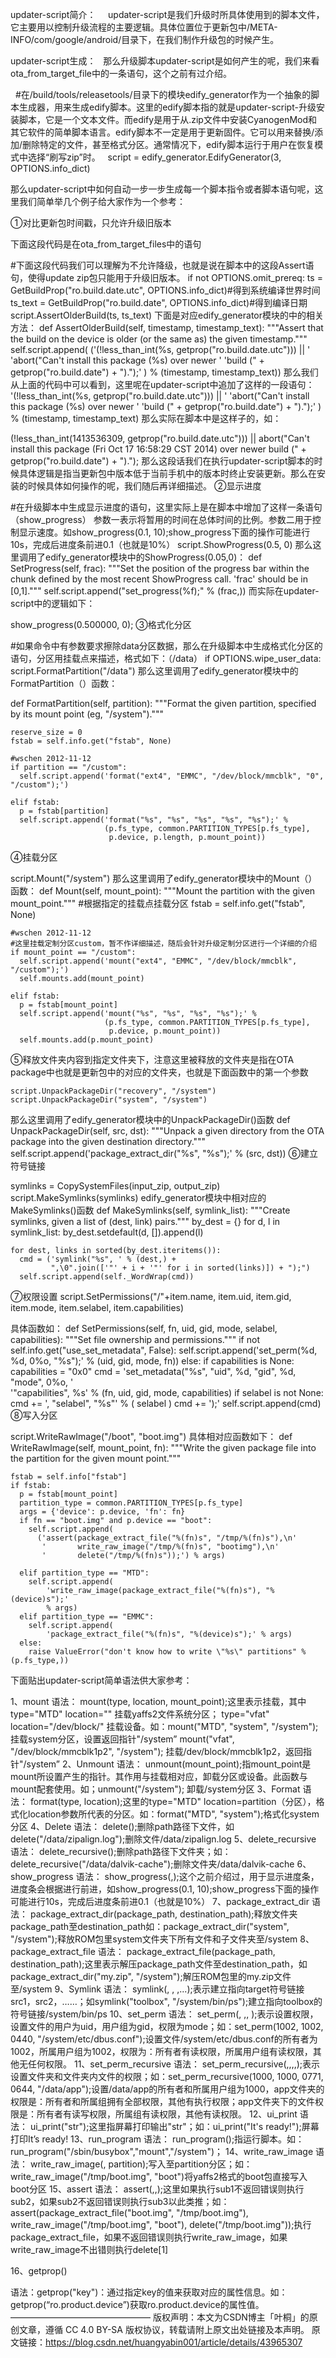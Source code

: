 updater-script简介：
    updater-script是我们升级时所具体使用到的脚本文件，它主要用以控制升级流程的主要逻辑。具体位置位于更新包中/META-INFO/com/google/android/目录下，在我们制作升级包的时候产生。

updater-script生成：
  那么升级脚本updater-script是如何产生的呢，我们来看ota_from_target_file中的一条语句，这个之前有过介绍。

  #在/build/tools/releasetools/目录下的模块edify_generator作为一个抽象的脚本生成器，用来生成edify脚本。这里的edify脚本指的就是updater-script-升级安装脚本，它是一个文本文件。而edify是用于从.zip文件中安装CyanogenMod和其它软件的简单脚本语言。edify脚本不一定是用于更新固件。它可以用来替换/添加/删除特定的文件，甚至格式分区。通常情况下，edify脚本运行于用户在恢复模式中选择“刷写zip”时。
  script = edify_generator.EdifyGenerator(3, OPTIONS.info_dict)

那么updater-script中如何自动一步一步生成每一个脚本指令或者脚本语句呢，这里我们简单举几个例子给大家作为一个参考：

①对比更新包时间戳，只允许升级旧版本

下面这段代码是在ota_from_target_files中的语句

  #下面这段代码我们可以理解为不允许降级，也就是说在脚本中的这段Assert语句，使得update zip包只能用于升级旧版本。
  if not OPTIONS.omit_prereq:
    ts = GetBuildProp("ro.build.date.utc", OPTIONS.info_dict)#得到系统编译世界时间
    ts_text = GetBuildProp("ro.build.date", OPTIONS.info_dict)#得到编译日期
    script.AssertOlderBuild(ts, ts_text)
下面是对应edify_generator模块的中的相关方法：
  def AssertOlderBuild(self, timestamp, timestamp_text):
    """Assert that the build on the device is older (or the same as)
    the given timestamp."""
    self.script.append(
        ('(!less_than_int(%s, getprop("ro.build.date.utc"))) || '
         'abort("Can\'t install this package (%s) over newer '
         'build (" + getprop("ro.build.date") + ").");'
         ) % (timestamp, timestamp_text))
那么我们从上面的代码中可以看到，这里呢在updater-script中追加了这样的一段语句：
'(!less_than_int(%s, getprop("ro.build.date.utc"))) || '
         'abort("Can\'t install this package (%s) over newer '
         'build (" + getprop("ro.build.date") + ").");'
         ) % (timestamp, timestamp_text)
那么实际在脚本中是这样子的，如：

(!less_than_int(1413536309, getprop("ro.build.date.utc"))) || abort("Can't install this package (Fri Oct 17 16:58:29 CST 2014) over newer build (" + getprop("ro.build.date") + ").");
那么这段话我们在执行updater-script脚本的时候具体逻辑是指当更新包中版本低于当前手机中的版本时终止安装更新。那么在安装的时候具体如何操作的呢，我们随后再详细描述。
②显示进度

  #在升级脚本中生成显示进度的语句，这里实际上是在脚本中增加了这样一条语句（show_progress） 参数一表示将暂用的时间在总体时间的比例。参数二用于控制显示速度。如show_progress(0.1, 10);show_progress下面的操作可能进行10s，完成后进度条前进0.1（也就是10%）
  script.ShowProgress(0.5, 0)
那么这里调用了edify_generator模块中的ShowProgress(0.05,0)：
 def SetProgress(self, frac):
    """Set the position of the progress bar within the chunk defined
    by the most recent ShowProgress call.  'frac' should be in
    [0,1]."""
    self.script.append("set_progress(%f);" % (frac,))
而实际在updater-script中的逻辑如下：

show_progress(0.500000, 0);
③格式化分区

  #如果命令中有参数要求擦除data分区数据，那么在升级脚本中生成格式化分区的语句，分区用挂载点来描述，格式如下：（/data）
  if OPTIONS.wipe_user_data:
    script.FormatPartition("/data")
那么这里调用了edify_generator模块中的FormatPartition（）函数：

  def FormatPartition(self, partition):
    """Format the given partition, specified by its mount point (eg,
    "/system")."""
 
    reserve_size = 0
    fstab = self.info.get("fstab", None)
 
    #wschen 2012-11-12 
    if partition == "/custom":
      self.script.append('format("ext4", "EMMC", "/dev/block/mmcblk", "0", "/custom");')
 
    elif fstab:
      p = fstab[partition]
      self.script.append('format("%s", "%s", "%s", "%s", "%s");' %
                         (p.fs_type, common.PARTITION_TYPES[p.fs_type],
                          p.device, p.length, p.mount_point))
④挂载分区

script.Mount("/system")
那么这里调用了edify_generator模块中的Mount（）函数：
  def Mount(self, mount_point):
    """Mount the partition with the given mount_point."""
	#根据指定的挂载点挂载分区
    fstab = self.info.get("fstab", None)
 
    #wschen 2012-11-12 
	#这里挂载定制分区custom，暂不作详细描述，随后会针对升级定制分区进行一个详细的介绍
    if mount_point == "/custom":
      self.script.append('mount("ext4", "EMMC", "/dev/block/mmcblk", "/custom");')
      self.mounts.add(mount_point)
 
    elif fstab:
      p = fstab[mount_point]
      self.script.append('mount("%s", "%s", "%s", "%s");' %
                         (p.fs_type, common.PARTITION_TYPES[p.fs_type],
                          p.device, p.mount_point))
      self.mounts.add(p.mount_point)
⑤释放文件夹内容到指定文件夹下，注意这里被释放的文件夹是指在OTA package中也就是更新包中的对应的文件夹，也就是下面函数中的第一个参数

    script.UnpackPackageDir("recovery", "/system")
    script.UnpackPackageDir("system", "/system")
那么这里调用了edify_generator模块中的UnpackPackageDir()函数
  def UnpackPackageDir(self, src, dst):
    """Unpack a given directory from the OTA package into the given
    destination directory."""
    self.script.append('package_extract_dir("%s", "%s");' % (src, dst))
⑥建立符号链接

symlinks = CopySystemFiles(input_zip, output_zip)
    script.MakeSymlinks(symlinks)
edify_generator模块中相对应的MakeSymlinks()函数
  def MakeSymlinks(self, symlink_list):
    """Create symlinks, given a list of (dest, link) pairs."""
    by_dest = {}
    for d, l in symlink_list:
      by_dest.setdefault(d, []).append(l)
 
    for dest, links in sorted(by_dest.iteritems()):
      cmd = ('symlink("%s", ' % (dest,) +
             ",\0".join(['"' + i + '"' for i in sorted(links)]) + ");")
      self.script.append(self._WordWrap(cmd))

⑦权限设置
          script.SetPermissions("/"+item.name, item.uid, item.gid,
                                item.mode, item.selabel, item.capabilities)

具体函数如：
  def SetPermissions(self, fn, uid, gid, mode, selabel, capabilities):
    """Set file ownership and permissions."""
    if not self.info.get("use_set_metadata", False):
      self.script.append('set_perm(%d, %d, 0%o, "%s");' % (uid, gid, mode, fn))
    else:
      if capabilities is None: capabilities = "0x0"
      cmd = 'set_metadata("%s", "uid", %d, "gid", %d, "mode", 0%o, ' \
          '"capabilities", %s' % (fn, uid, gid, mode, capabilities)
      if selabel is not None:
        cmd += ', "selabel", "%s"' % ( selabel )
      cmd += ');'
      self.script.append(cmd)
⑧写入分区

  script.WriteRawImage("/boot", "boot.img")
具体相对应函数如下：
  def WriteRawImage(self, mount_point, fn):
    """Write the given package file into the partition for the given
    mount point."""
 
    fstab = self.info["fstab"]
    if fstab:
      p = fstab[mount_point]
      partition_type = common.PARTITION_TYPES[p.fs_type]
      args = {'device': p.device, 'fn': fn}
      if fn == "boot.img" and p.device == "boot":
        self.script.append(
          ('assert(package_extract_file("%(fn)s", "/tmp/%(fn)s"),\n'
           '       write_raw_image("/tmp/%(fn)s", "bootimg"),\n'
           '       delete("/tmp/%(fn)s"));') % args)
 
      elif partition_type == "MTD":
        self.script.append(
            'write_raw_image(package_extract_file("%(fn)s"), "%(device)s");'
            % args)
      elif partition_type == "EMMC":
        self.script.append(
            'package_extract_file("%(fn)s", "%(device)s");' % args)
      else:
        raise ValueError("don't know how to write \"%s\" partitions" % (p.fs_type,))
下面贴出updater-script简单语法供大家参考：

1、mount
语法：
mount(type, location, mount_point);这里表示挂载，其中type="MTD" location="<partition>" 挂载yaffs2文件系统分区；
type="vfat" location="/dev/block/<whatever>" 挂载设备。如：mount("MTD", "system", "/system");挂载system分区，设置返回指针"/system”
mount("vfat", "/dev/block/mmcblk1p2", "/system");
挂载/dev/block/mmcblk1p2，返回指针"/system”
2、Unmount
语法：
unmount(mount_point);指mount_point是mount所设置产生的指针。其作用与挂载相对应，卸载分区或设备。此函数与mount配套使用。如；unmount("/system");
卸载/system分区
3、Format
语法：
format(type, location);这里的type="MTD" location=partition（分区），格式化location参数所代表的分区。如：format("MTD", "system");格式化system分区
4、Delete
语法：
delete(<path>);删除path路径下文件，如delete("/data/zipalign.log");删除文件/data/zipalign.log
5、delete_recursive
语法：
delete_recursive(<path>);删除path路径下文件夹；如：delete_recursive("/data/dalvik-cache");删除文件夹/data/dalvik-cache
6、show_progress
语法：
show_progress(<fraction>,<duration>);这个之前介绍过，用于显示进度条，进度条会根据<duration>进行前进<fraction>，如show_progress(0.1, 10);show_progress下面的操作可能进行10s，完成后进度条前进0.1（也就是10%）
7、package_extract_dir
语法：
package_extract_dir(package_path, destination_path);释放文件夹package_path至destination_path如：package_extract_dir("system", "/system");释放ROM包里system文件夹下所有文件和子文件夹至/system
8、package_extract_file
语法：
package_extract_file(package_path, destination_path);这里表示解压package_path文件至destination_path，如package_extract_dir("my.zip", "/system");解压ROM包里的my.zip文件至/system
9、Symlink
语法：
symlink(<target>, <src1>, <src2>,...);表示建立指向target符号链接src1，src2，……；如symlink("toolbox", "/system/bin/ps");建立指向toolbox的符号链接/system/bin/ps
10、set_perm
语法：
set_perm(<uid>, <gid>,<mode>, <path>);表示设置权限，设置<path>文件的用户为uid，用户组为gid，权限为mode；如：set_perm(1002, 1002, 0440, "/system/etc/dbus.conf");设置文件/system/etc/dbus.conf的所有者为1002，所属用户组为1002，权限为：所有者有读权限，所属用户组有读权限，其他无任何权限。
11、set_perm_recursive
语法：
set_perm_recursive(<uid>,<gid>,<dir-mode>,<file-mode>,<path>);表示设置文件夹和文件夹内文件的权限；如：set_perm_recursive(1000, 1000, 0771, 0644, "/data/app");设置/data/app的所有者和所属用户组为1000，app文件夹的权限是：所有者和所属组拥有全部权限，其他有执行权限；app文件夹下的文件权限是：所有者有读写权限，所属组有读权限，其他有读权限。
12、ui_print
语法：
ui_print("str");这里指屏幕打印输出"str"；如：ui_print("It's ready!");屏幕打印It’s ready!
13、run_program
语法：
run_program(<path>);指运行<path>脚本。如：run_program("/sbin/busybox","mount","/system")；
14、write_raw_image
语法：
write_raw_image(<path>, partition);写入<path>至partition分区；如：write_raw_image("/tmp/boot.img", "boot")将yaffs2格式的boot包直接写入boot分区
15、assert
语法：
assert(<sub1>,<sub2>,<sub3>);这里如果执行sub1不返回错误则执行sub2，如果sub2不返回错误则执行sub3以此类推；如：assert(package_extract_file("boot.img", "/tmp/boot.img"),
write_raw_image("/tmp/boot.img", "boot"),
delete("/tmp/boot.img"));执行package_extract_file，如果不返回错误则执行write_raw_image，如果write_raw_image不出错则执行delete[1] 

16、getprop()

语法：getprop("key")：通过指定key的值来获取对应的属性信息。如：getprop(“ro.product.device”)获取ro.product.device的属性值。
————————————————
版权声明：本文为CSDN博主「叶桐」的原创文章，遵循 CC 4.0 BY-SA 版权协议，转载请附上原文出处链接及本声明。
原文链接：https://blog.csdn.net/huangyabin001/article/details/43965307
